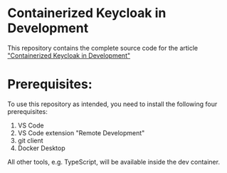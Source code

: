 # Containerized Keycloak in Development

This repository contains the complete source code for the article ["Containerized Keycloak in Development"](https://manfredmlange.medium.com/containerized-keycloak-in-development-2f9d079ec4a3)

# Prerequisites:

To use this repository as intended, you need to install the following four prerequisites:

1. VS Code
2. VS Code extension "Remote Development"
3. git client
4. Docker Desktop

All other tools, e.g. TypeScript, will be available inside the dev container.
